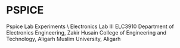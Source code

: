 # PSPICE
Pspice Lab Experiments \\
Electronics Lab III ELC3910 
Department of Electronics Engineering, 
Zakir Husain College of Engineering and Technology,
Aligarh Muslim University,
Aligarh
